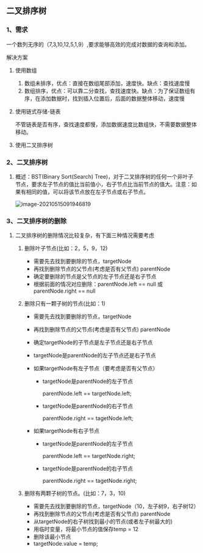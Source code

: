 ## 二叉排序树

### 1、需求

一个数列无序的（7,3,10,12,5,1,9）,要求能够高效的完成对数据的查询和添加。

解决方案

1. 使用数组

   1. 数组未排序，优点：直接在数组尾部添加，速度快。缺点：查找速度慢
   2. 数组排序，优点：可以靠二分查找，查找速度快。缺点：为了保证数组有序，在添加数据时，找到插入位置后，后面的数据整体移动，速度慢

2. 使用链式存储-链表

   不管链表是否有序，查找速度都慢，添加数据速度比数组快，不需要数据整体移动。

3. 使用二叉排序树

### 2、二叉排序树

1. 概述：BST(Binary Sort(Search) Tree)，对于二叉排序树的任何一个非叶子节点，要求左子节点的值比当前值小，右子节点比当前节点的值大。注意：如果有相同的值，可以将该节点放在左子节点或右子节点。

   ![image-20210515091946819](F:/Java%E7%AC%94%E8%AE%B0/%E6%95%B0%E6%8D%AE%E7%BB%93%E6%9E%84%E4%B8%8E%E7%AE%97%E6%B3%95/img/image-20210515091946819.png)

### 3、二叉排序树的删除

1. 二叉排序树的删除情况比较复杂，有下面三种情况需要考虑

   1. 删除叶子节点(比如：2，5，9，12)

      - 需要先去找到要删除的节点，targetNode
      - 再找到删除节点的父节点(考虑是否有父节点) parentNode
      - 确定要删除的节点是父节点的左子节点还是右子节点
      - 根据前面的情况对应删除：parentNode.left == null 或 parentNode.right == null

   2. 删除只有一颗子树的节点(比如：1)

      - 需要先去找到要删除的节点，targetNode

      - 再找到删除节点的父节点(考虑是否有父节点) parentNode

      - 确定targetNode的子节点是左子节点还是右子节点

      - targetNode是parentNode的左子节点还是右子节点

      - 如果targetNode有左子节点（要考虑是否有父节点）

        - targetNode是parentNode的左子节点

          parentNode.left == targetNode.left;

        - targetNode是parentNode的右子节点

          parentNode.right == tagetNode.left;

      - 如果targetNode有右子节点

        - targetNode是parentNode的左子节点

          parentNode.left == targetNode.right;

        - targetNode是parentNode的右子节点

          parentNode.right == tagetNode.right;

   3. 删除有两颗子树的节点。(比如：7，3，10)

      - 需要先去找到要删除的节点，targetNode（10，左子树9，右子树12）
      - 再找到删除节点的父节点(考虑是否有父节点) parentNode
      - 从targetNode的右子树找到最小的节点(或者左子树最大的)
      - 用临时变量，将最小节点的值保存temp = 12
      - 删除该最小节点
      - targetNode.value = temp;